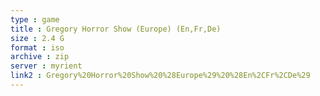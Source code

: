 ```yaml
---
type : game
title : Gregory Horror Show (Europe) (En,Fr,De)
size : 2.4 G
format : iso
archive : zip
server : myrient
link2 : Gregory%20Horror%20Show%20%28Europe%29%20%28En%2CFr%2CDe%29
---
```

